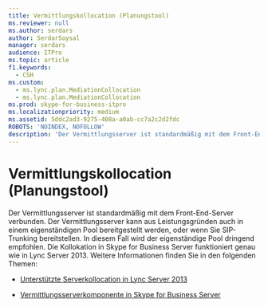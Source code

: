```yaml
---
title: Vermittlungskollocation (Planungstool)
ms.reviewer: null
ms.author: serdars
author: SerdarSoysal
manager: serdars
audience: ITPro
ms.topic: article
f1.keywords:
  - CSH
ms.custom:
  - ms.lync.plan.MediationCollocation
  - ms.lync.plan.MediationCollocation
ms.prod: skype-for-business-itpro
ms.localizationpriority: medium
ms.assetid: 5ddc2ad3-9275-408a-a0ab-cc7a2c2d2fdc
ROBOTS: 'NOINDEX, NOFOLLOW'
description: 'Der Vermittlungsserver ist standardmäßig mit dem Front-End-Server verbunden. Der Vermittlungsserver kann aus Leistungsgründen auch in einem eigenständigen Pool bereitgestellt werden, oder wenn Sie SIP-Trunking bereitstellen. In diesem Fall wird der eigenständige Pool dringend empfohlen. Die Kollokation in Skype for Business Server funktioniert genau wie in Lync Server 2013. Weitere Informationen finden Sie in den folgenden Themen:'
---
```


# <a name="mediation-collocation-planning-tool"></a>Vermittlungskollocation (Planungstool)
 
Der Vermittlungsserver ist standardmäßig mit dem Front-End-Server verbunden. Der Vermittlungsserver kann aus Leistungsgründen auch in einem eigenständigen Pool bereitgestellt werden, oder wenn Sie SIP-Trunking bereitstellen. In diesem Fall wird der eigenständige Pool dringend empfohlen. Die Kollokation in Skype for Business Server funktioniert genau wie in Lync Server 2013. Weitere Informationen finden Sie in den folgenden Themen:
  
- [Unterstützte Serverkollocation in Lync Server 2013](/previous-versions/office/lync-server-2013/lync-server-2013-supported-server-collocation)
    
- [Vermittlungsserverkomponente in Skype for Business Server](../../../plan-your-deployment/enterprise-voice-solution/mediation-server.md)
